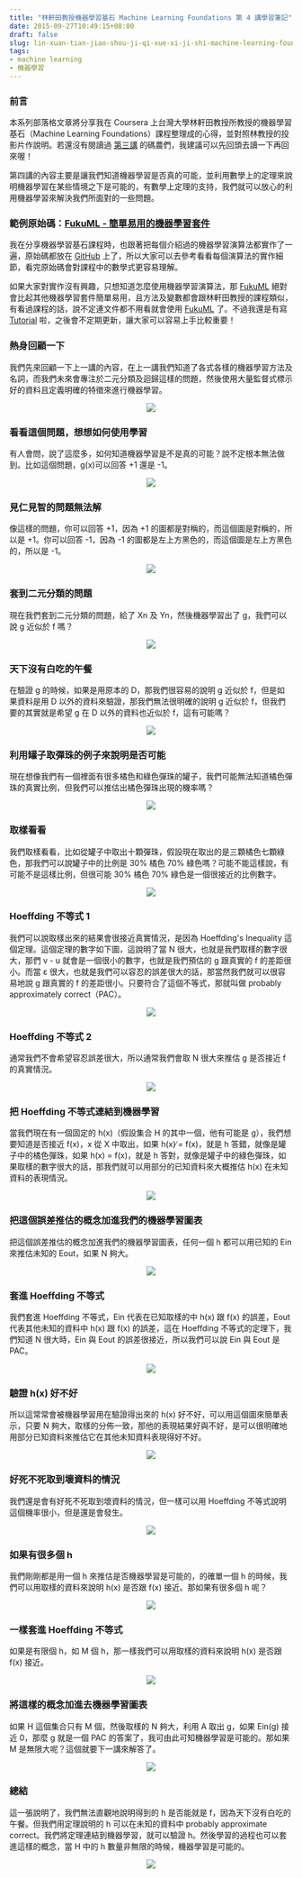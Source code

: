 ```yaml
---
title: "林軒田教授機器學習基石 Machine Learning Foundations 第 4 講學習筆記"
date: 2015-09-27T10:49:15+08:00
draft: false
slug: lin-xuan-tian-jiao-shou-ji-qi-xue-xi-ji-shi-machine-learning-foundations-di-si-jiang-xue-xi-bi-ji
tags:
- machine learning
- 機器學習
---
```


### 前言

本系列部落格文章將分享我在 Coursera 上台灣大學林軒田教授所教授的機器學習基石（Machine Learning Foundations）課程整理成的心得，並對照林教授的投影片作說明。若還沒有閱讀過 [第三講](http://blog.fukuball.com/lin-xuan-tian-jiao-shou-ji-qi-xue-xi-ji-shi-machine-learning-foundations-di-san-jiang-xue-xi-bi-ji/) 的碼農們，我建議可以先回頭去讀一下再回來喔！

第四講的內容主要是讓我們知道機器學習是否真的可能，並利用數學上的定理來說明機器學習在某些情境之下是可能的，有數學上定理的支持，我們就可以放心的利用機器學習來解決我們所面對的一些問題。

### 範例原始碼：[FukuML - 簡單易用的機器學習套件](https://github.com/fukuball/fuku-ml)

我在分享機器學習基石課程時，也跟著把每個介紹過的機器學習演算法都實作了一遍，原始碼都放在 [GitHub](https://github.com/fukuball/fuku-ml) 上了，所以大家可以去參考看看每個演算法的實作細節，看完原始碼會對課程中的數學式更容易理解。

如果大家對實作沒有興趣，只想知道怎麼使用機器學習演算法，那 [FukuML](https://github.com/fukuball/fuku-ml) 絕對會比起其他機器學習套件簡單易用，且方法及變數都會跟林軒田教授的課程類似，有看過課程的話，說不定連文件都不用看就會使用 [FukuML](https://github.com/fukuball/fuku-ml) 了。不過我還是有寫 [Tutorial](https://github.com/fukuball/FukuML-Tutorial) 啦，之後會不定期更新，讓大家可以容易上手比較重要！

### 熱身回顧一下

我們先來回顧一下上一講的內容，在上一講我們知道了各式各樣的機器學習方法及名詞，而我們未來會專注於二元分類及迴歸這樣的問題，然後使用大量監督式標示好的資料且定義明確的特徵來進行機器學習。

<p style="text-align:center">
    <img src="http://static.obeobe.com/image/blog-image/Learning is Impossible-4-1.png">
</p>

### 看看這個問題，想想如何使用學習

有人會問，說了這麼多，如何知道機器學習是不是真的可能？說不定根本無法做到。比如這個問題，g(x)可以回答 +1 還是 -1。

<p style="text-align:center">
    <img src="http://static.obeobe.com/image/blog-image/Learning is Impossible-4-2.png">
</p>

### 見仁見智的問題無法解

像這樣的問題，你可以回答 +1，因為 +1 的圖都是對稱的，而這個圖是對稱的，所以是 +1。你可以回答 -1，因為 -1 的圖都是左上方黑色的，而這個圖是左上方黑色的，所以是 -1。

<p style="text-align:center">
    <img src="http://static.obeobe.com/image/blog-image/Learning is Impossible-4-3.png">
</p>

### 套到二元分類的問題

現在我們套到二元分類的問題，給了 Xn 及 Yn，然後機器學習出了 g，我們可以說 g 近似於 f 嗎？

<p style="text-align:center">
    <img src="http://static.obeobe.com/image/blog-image/Learning is Impossible-4-4.png">
</p>

### 天下沒有白吃的午餐

在驗證 g 的時候，如果是用原本的 D，那我們很容易的說明 g 近似於 f，但是如果資料是用 D 以外的資料來驗證，那我們無法很明確的說明 g 近似於 f，但我們要的其實就是希望 g 在 D 以外的資料也近似於 f，這有可能嗎？

<p style="text-align:center">
    <img src="http://static.obeobe.com/image/blog-image/Learning is Impossible-4-5.png">
</p>

### 利用罐子取彈珠的例子來說明是否可能

現在想像我們有一個裡面有很多橘色和綠色彈珠的罐子，我們可能無法知道橘色彈珠的真實比例，但我們可以推估出橘色彈珠出現的機率嗎？

<p style="text-align:center">
    <img src="http://static.obeobe.com/image/blog-image/Learning is Impossible-4-6.png">
</p>

### 取樣看看

我們取樣看看，比如從罐子中取出十顆彈珠，假設現在取出的是三顆橘色七顆綠色，那我們可以說罐子中的比例是 30% 橘色 70% 綠色嗎？可能不能這樣說，有可能不是這樣比例，但很可能 30% 橘色 70% 綠色是一個很接近的比例數字。

<p style="text-align:center">
    <img src="http://static.obeobe.com/image/blog-image/Learning is Impossible-4-7.png">
</p>

### Hoeffding 不等式 1

我們可以說取樣出來的結果會很接近真實情況，是因為 Hoeffding's Inequality 這個定理。這個定理的數字如下圖，這說明了當 N 很大，也就是我們取樣的數字很大，那們 v - u 就會是一個很小的數字，也就是我們預估的 g 跟真實的 f 的差距很小。而當 ε 很大，也就是我們可以容忍的誤差很大的話，那當然我們就可以很容易地說 g 跟真實的 f 的差距很小。只要符合了這個不等式，那就叫做 probably approximately correct（PAC）。

<p style="text-align:center">
    <img src="http://static.obeobe.com/image/blog-image/Learning is Impossible-4-8.png">
</p>

### Hoeffding 不等式 2

通常我們不會希望容忍誤差很大，所以通常我們會取 N 很大來推估 g 是否接近 f 的真實情況。

<p style="text-align:center">
    <img src="http://static.obeobe.com/image/blog-image/Learning is Impossible-4-9.png">
</p>

### 把 Hoeffding 不等式連結到機器學習

當我們現在有一個固定的 h(x)（假設集合 H 的其中一個，他有可能是 g），我們想要知道是否接近 f(x)，x 從 X 中取出，如果 h(x)  ̸= f(x)，就是 h 答錯，就像是罐子中的橘色彈珠，如果 h(x) = f(x)，就是 h 答對，就像是罐子中的綠色彈珠，如果取樣的數字很大的話，那我們就可以用部分的已知資料來大概推估 h(x) 在未知資料的表現情況。

<p style="text-align:center">
    <img src="http://static.obeobe.com/image/blog-image/Learning is Impossible-4-10.png">
</p>

### 把這個誤差推估的概念加進我們的機器學習圖表

把這個誤差推估的概念加進我們的機器學習圖表，任何一個 h 都可以用已知的 Ein 來推估未知的 Eout，如果 N 夠大。

<p style="text-align:center">
    <img src="http://static.obeobe.com/image/blog-image/Learning is Impossible-4-11.png">
</p>

### 套進 Hoeffding 不等式

我們套進 Hoeffding 不等式，Ein 代表在已知取樣的中 h(x) 跟 f(x) 的誤差，Eout 代表其他未知的資料中 h(x) 跟 f(x) 的誤差，這在 Hoeffding 不等式的定理下，我們知道 N 很大時，Ein 與 Eout 的誤差很接近，所以我們可以說 Ein 與 Eout 是 PAC。

<p style="text-align:center">
    <img src="http://static.obeobe.com/image/blog-image/Learning is Impossible-4-12.png">
</p>

### 驗證 h(x) 好不好

所以這常常會被機器學習用在驗證得出來的 h(x) 好不好，可以用這個圖來簡單表示，只要 N 夠大，取樣的分佈一致，那他的表現結果好與不好，是可以很明確地用部分已知資料來推估它在其他未知資料表現得好不好。

<p style="text-align:center">
    <img src="http://static.obeobe.com/image/blog-image/Learning is Impossible-4-13.png">
</p>

### 好死不死取到壞資料的情況

我們還是會有好死不死取到壞資料的情況，但一樣可以用 Hoeffding 不等式說明這個機率很小，但是還是會發生。

<p style="text-align:center">
    <img src="http://static.obeobe.com/image/blog-image/Learning is Impossible-4-14.png">
</p>

### 如果有很多個 h

我們剛剛都是用一個 h 來推估是否機器學習是可能的，的確單一個 h 的時候，我們可以用取樣的資料來說明 h(x) 是否跟 f(x) 接近。那如果有很多個 h 呢？

<p style="text-align:center">
    <img src="http://static.obeobe.com/image/blog-image/Learning is Impossible-4-15.png">
</p>

### 一樣套進 Hoeffding 不等式

如果是有限個 h，如 M 個 h，那一樣我們可以用取樣的資料來說明 h(x) 是否跟 f(x) 接近。

<p style="text-align:center">
    <img src="http://static.obeobe.com/image/blog-image/Learning is Impossible-4-16.png">
</p>

### 將這樣的概念加進去機器學習圖表

如果 H 這個集合只有 M 個，然後取樣的 N 夠大，利用 A 取出 g，如果 Ein(g) 接近 0，那麼 g 就是一個 PAC 的答案了，我可由此可知機器學習是可能的。那如果 M 是無限大呢？這個就要下一講來解答了。

<p style="text-align:center">
    <img src="http://static.obeobe.com/image/blog-image/Learning is Impossible-4-17.png">
</p>

### 總結

這一張說明了，我們無法直觀地說明得到的 h 是否能就是 f，因為天下沒有白吃的午餐。但我們用定理說明的 h 可以在未知的資料中 probably approximate correct。我們將定理連結到機器學習，就可以驗證 h。然後學習的過程也可以套進這樣的概念，當 H 中的 h 數量非無限的時候，機器學習是可能的。

<p style="text-align:center">
    <img src="http://static.obeobe.com/image/blog-image/Learning is Impossible-4-18.png">
</p>
